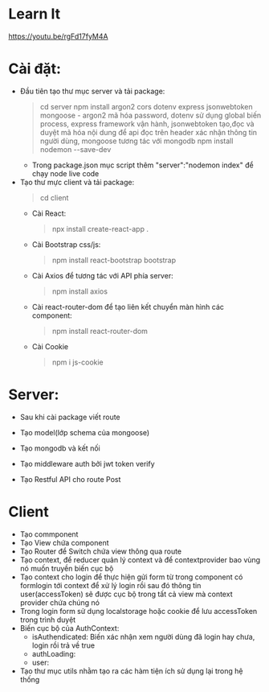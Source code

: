 # Learn It
https://youtu.be/rgFd17fyM4A
# Cài đặt:
- Đầu tiên tạo thư mục server và tải package:
    > cd server
    > npm install argon2 cors dotenv express jsonwebtoken mongoose 
        - argon2 mã hóa password, dotenv sử dụng global biến process, express framework vận hành, jsonwebtoken tạo,đọc và duyệt mã hóa nội dung để api đọc trên header xác nhận thông tin người dùng, mongoose tương tác với mongodb
    > npm install nodemon --save-dev
    - Trong package.json mục script thêm "server":"nodemon index" để chạy node live code
- Tạo thư mực client và tải package:
    > cd client
    - Cài React:
        > npx install create-react-app .  
    - Cài Bootstrap css/js:
        > npm install react-bootstrap bootstrap
    - Cài Axios để tương tác với API phía server:
        > npm install axios
    - Cài react-router-dom để tạo liên kết chuyển màn hình các component:
        > npm install react-router-dom
    - Cài Cookie
        > npm i js-cookie
# Server:
- Sau khi cài package viết route
- Tạo model(lớp schema của mongoose) 
- Tạo mongodb và kết nối
- Tạo middleware auth bởi jwt token verify 

- Tạo Restful API cho route Post

# Client
- Tạo commponent
- Tạo View chứa component
- Tạo Router để Switch chứa view thông qua route
- Tạo context, để reducer quản lý context và để contextprovider bao vùng nó muốn truyền biến cục bộ
- Tạo context cho login để thực hiện gửi form từ trong component có formlogin tới context để xử lý login rồi sau đó thông tin user(accessToken) sẽ được cục bộ trong tất cả view mà context provider chứa chúng nó
- Trong login form sử dụng localstorage hoặc cookie để lưu accessToken trong trình duyệt
- Biến cục bộ của AuthContext:
    - isAuthendicated: Biến xác nhận xem người dùng đã login hay chưa, login rồi trả về true
    - authLoading:
    - user:
- Tạo thư mục utils nhằm tạo ra các hàm tiện ích sử dụng lại trong hệ thống